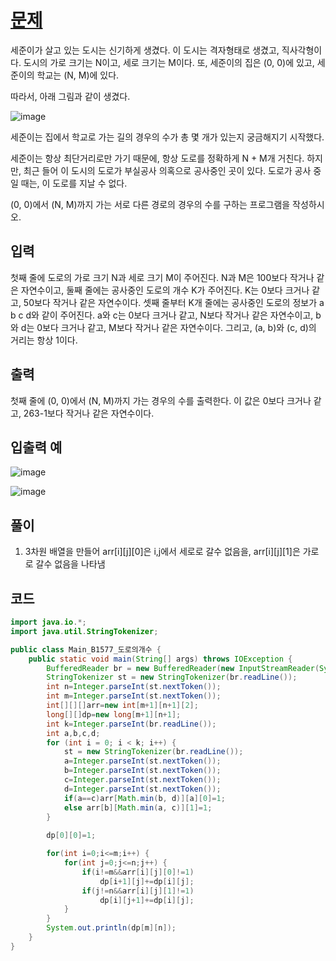 # [문제](https://www.acmicpc.net/problem/1577)  
세준이가 살고 있는 도시는 신기하게 생겼다. 이 도시는 격자형태로 생겼고, 직사각형이다. 도시의 가로 크기는 N이고, 세로 크기는 M이다. 또, 세준이의 집은 (0, 0)에 있고, 세준이의 학교는 (N, M)에 있다.

따라서, 아래 그림과 같이 생겼다.

![image](https://user-images.githubusercontent.com/59672592/156885779-e031c3ca-3c19-4fbd-a97b-73bb4a636865.png)

세준이는 집에서 학교로 가는 길의 경우의 수가 총 몇 개가 있는지 궁금해지기 시작했다.

세준이는 항상 최단거리로만 가기 때문에, 항상 도로를 정확하게 N + M개 거친다. 하지만, 최근 들어 이 도시의 도로가 부실공사 의혹으로 공사중인 곳이 있다. 도로가 공사 중일 때는, 이 도로를 지날 수 없다.

(0, 0)에서 (N, M)까지 가는 서로 다른 경로의 경우의 수를 구하는 프로그램을 작성하시오.


## 입력  
첫째 줄에 도로의 가로 크기 N과 세로 크기 M이 주어진다. N과 M은 100보다 작거나 같은 자연수이고, 둘째 줄에는 공사중인 도로의 개수 K가 주어진다. K는 0보다 크거나 같고, 50보다 작거나 같은 자연수이다. 셋째 줄부터 K개 줄에는 공사중인 도로의 정보가 a b c d와 같이 주어진다. a와 c는 0보다 크거나 같고, N보다 작거나 같은 자연수이고, b와 d는 0보다 크거나 같고, M보다 작거나 같은 자연수이다. 그리고, (a, b)와 (c, d)의 거리는 항상 1이다.
## 출력  
첫째 줄에 (0, 0)에서 (N, M)까지 가는 경우의 수를 출력한다. 이 값은 0보다 크거나 같고, 263-1보다 작거나 같은 자연수이다.

## 입출력 예  
![image](https://user-images.githubusercontent.com/59672592/156885802-1f2f0c20-f800-4943-a23a-691af6b425ab.png)

![image](https://user-images.githubusercontent.com/59672592/156885810-9b909f15-d723-4b55-842e-f81d4ad6cc0d.png)


## 풀이  
1. 3차원 배열을 만들어 arr[i][j][0]은 i,j에서 세로로 갈수 없음을, arr[i][j][1]은 가로로 갈수 없음을 나타냄



## 코드  

```java
import java.io.*;
import java.util.StringTokenizer;

public class Main_B1577_도로의개수 {
	public static void main(String[] args) throws IOException {
		BufferedReader br = new BufferedReader(new InputStreamReader(System.in));
		StringTokenizer st = new StringTokenizer(br.readLine());
		int n=Integer.parseInt(st.nextToken());
		int m=Integer.parseInt(st.nextToken());
		int[][][]arr=new int[m+1][n+1][2];
		long[][]dp=new long[m+1][n+1];
		int k=Integer.parseInt(br.readLine());
		int a,b,c,d;
		for (int i = 0; i < k; i++) {
			st = new StringTokenizer(br.readLine());
			a=Integer.parseInt(st.nextToken());
			b=Integer.parseInt(st.nextToken());
			c=Integer.parseInt(st.nextToken());
			d=Integer.parseInt(st.nextToken());
			if(a==c)arr[Math.min(b, d)][a][0]=1;
			else arr[b][Math.min(a, c)][1]=1;
		}
		
		dp[0][0]=1;

		for(int i=0;i<=m;i++) {
			for(int j=0;j<=n;j++) {
				if(i!=m&&arr[i][j][0]!=1)
					dp[i+1][j]+=dp[i][j];
				if(j!=n&&arr[i][j][1]!=1)
					dp[i][j+1]+=dp[i][j];
			}
		}
		System.out.println(dp[m][n]);
	}
}

```
